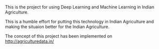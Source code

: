 This is the project for using Deep Learning and Machine Learning in Indian Agriculture. 

This is a humble effort for putting this technology in Indian Agriculture and making the situaion better for the Indian Agriculture.

The concept of this project has been implemented on http://agriculturedata.in/
